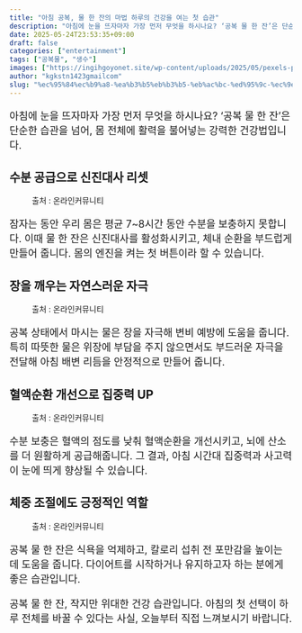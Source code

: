 ```yaml
---
title: "아침 공복, 물 한 잔의 마법 하루의 건강을 여는 첫 습관"
description: "아침에 눈을 뜨자마자 가장 먼저 무엇을 하시나요? ‘공복 물 한 잔’은 단순한 습관을 넘어, 몸 전체에 활력을 불어넣는 강력한 건강법입니다."
date: 2025-05-24T23:53:35+09:00
draft: false
categories: ["entertainment"]
tags: ["공복물", "생수"]
images: ["https://ingihgoyonet.site/wp-content/uploads/2025/05/pexels-pavel-danilyuk-8985943-1024x684.jpg", "https://ingihgoyonet.site/wp-content/uploads/2025/05/pexels-pavel-danilyuk-8761309-1024x684.jpg", "https://ingihgoyonet.site/wp-content/uploads/2025/05/pexels-pixabay-416528-1024x731.jpg", "https://ingihgoyonet.site/wp-content/uploads/2025/05/pexels-shvets-production-6975463-684x1024.jpg"]
author: "kgkstn1423gmailcom"
slug: "%ec%95%84%ec%b9%a8-%ea%b3%b5%eb%b3%b5-%eb%ac%bc-%ed%95%9c-%ec%9e%94%ec%9d%98-%eb%a7%88%eb%b2%95-%ed%95%98%eb%a3%a8%ec%9d%98-%ea%b1%b4%ea%b0%95%ec%9d%84-%ec%97%ac%eb%8a%94-%ec%b2%ab-%ec%8a%b5%ea%b4%80"
---
```


<p style="font-size:18px">아침에 눈을 뜨자마자 가장 먼저 무엇을 하시나요? ‘공복 물 한 잔’은 단순한 습관을 넘어, 몸 전체에 활력을 불어넣는 강력한 건강법입니다.</p> <h2 >수분 공급으로 신진대사 리셋</h2> <figure ><img src="https://ingihgoyonet.site/wp-content/uploads/2025/05/pexels-pavel-danilyuk-8985943-1024x684.jpg" alt="" style="aspect-ratio:16/9;object-fit:cover"/><figcaption >출처 : 온라인커뮤니티</figcaption></figure> <p style="font-size:18px">잠자는 동안 우리 몸은 평균 7~8시간 동안 수분을 보충하지 못합니다. 이때 물 한 잔은 신진대사를 활성화시키고, 체내 순환을 부드럽게 만들어 줍니다. 몸의 엔진을 켜는 첫 버튼이라 할 수 있습니다.</p> <h2 >장을 깨우는 자연스러운 자극</h2> <figure ><img src="https://ingihgoyonet.site/wp-content/uploads/2025/05/pexels-pavel-danilyuk-8761309-1024x684.jpg" alt="" style="aspect-ratio:16/9;object-fit:cover"/><figcaption >출처 : 온라인커뮤니티</figcaption></figure> <p style="font-size:18px">공복 상태에서 마시는 물은 장을 자극해 변비 예방에 도움을 줍니다. 특히 따뜻한 물은 위장에 부담을 주지 않으면서도 부드러운 자극을 전달해 아침 배변 리듬을 안정적으로 만들어 줍니다.</p> <h2 >혈액순환 개선으로 집중력 UP</h2> <figure ><img src="https://ingihgoyonet.site/wp-content/uploads/2025/05/pexels-pixabay-416528-1024x731.jpg" alt="" /><figcaption >출처 : 온라인커뮤니티</figcaption></figure> <p style="font-size:18px">수분 보충은 혈액의 점도를 낮춰 혈액순환을 개선시키고, 뇌에 산소를 더 원활하게 공급해줍니다. 그 결과, 아침 시간대 집중력과 사고력이 눈에 띄게 향상될 수 있습니다.</p> <h2 >체중 조절에도 긍정적인 역할</h2> <figure ><img src="https://ingihgoyonet.site/wp-content/uploads/2025/05/pexels-shvets-production-6975463-684x1024.jpg" alt="" style="aspect-ratio:16/9;object-fit:cover"/><figcaption >출처 : 온라인커뮤니티</figcaption></figure> <p style="font-size:18px">공복 물 한 잔은 식욕을 억제하고, 칼로리 섭취 전 포만감을 높이는 데 도움을 줍니다. 다이어트를 시작하거나 유지하고자 하는 분에게 좋은 습관입니다.</p> <p style="font-size:18px">공복 물 한 잔, 작지만 위대한 건강 습관입니다. 아침의 첫 선택이 하루 전체를 바꿀 수 있다는 사실, 오늘부터 직접 느껴보시기 바랍니다.</p>